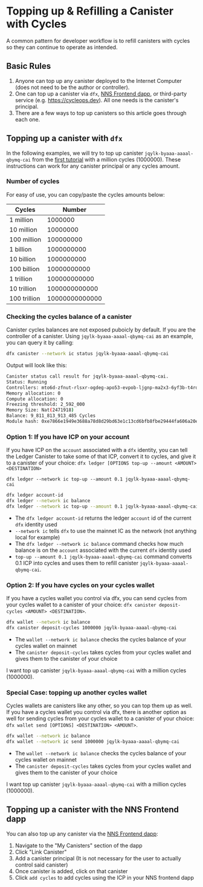# Topping up & Refilling a Canister with Cycles

A common pattern for developer workflow is to refill canisters with cycles so they can continue to operate as intended.

## Basic Rules 

1. Anyone can top up any canister deployed to the Internet Computer (does not need to be the author or controller).
2. One can top up a canister via `dfx`, [NNS Frontend dapp](https://nns.ic0.app), or third-party service (e.g. https://cycleops.dev). All one needs is the canister's principal.
3. There are a few ways to top up canisters so this article goes through each one.


## Topping up a canister with `dfx`

In the following examples, we will try to top up canister `jqylk-byaaa-aaaal-qbymq-cai` from the [first tutorial](../../tutorials/deploy_sample_app.md) with a million cycles (1000000). These instructions can work for any canister principal or any cycles amount.


### Number of cycles
For easy of use, you can copy/paste the cycles amounts below:

| Cycles            | Number        |
| -----------       | -----------   |
| 1 million         | 1000000         |
| 10 million        | 10000000         |
| 100 million       | 100000000         |
| 1 billion         | 1000000000         |
| 10 billion        | 1000000000         |
| 100 billion        | 10000000000         |
| 1 trillion         | 100000000000         |
| 10 trillion        | 1000000000000         |
| 100 trillion        | 10000000000000         |

### Checking the cycles balance of a canister

Canister cycles balances are not exposed puboicly by default. If you are the controller of a canister. Using `jqylk-byaaa-aaaal-qbymq-cai` as an example, you can query it by calling:

```bash
dfx canister --network ic status jqylk-byaaa-aaaal-qbymq-cai
```

Output will look like this:

```bash
Canister status call result for jqylk-byaaa-aaaal-qbymq-cai.
Status: Running
Controllers: mto6d-zfnut-rlsxr-ogdeg-apo53-evpob-ljgnp-ma2x3-6yf3b-t4rd5-qqe t5j57-vyaaa-aaaal-qatsq-cai
Memory allocation: 0
Compute allocation: 0
Freezing threshold: 2_592_000
Memory Size: Nat(2471918)
Balance: 9_811_813_913_485 Cycles
Module hash: 0xe7866e1949e3688a78d8d29bd63e1c13cd6bfb8fbe29444fa606a20e0b1e33f0
```

### Option 1: If you have ICP on your account

If you have ICP on the `account` associated with a `dfx` identity, you can tell the Ledger Canister to take some of that ICP, convert it to cycles, and give it to a canister of your choice: `dfx ledger [OPTIONS top-up --amount <AMOUNT> <DESTINATION>`

`dfx ledger --network ic top-up --amount 0.1 jqylk-byaaa-aaaal-qbymq-cai`

```bash
dfx ledger account-id
dfx ledger --network ic balance
dfx ledger --network ic top-up --amount 0.1 jqylk-byaaa-aaaal-qbymq-cai
```

-   The `dfx ledger account-id` returns the ledger `account` id of the current `dfx` identity used
-   `--network ic` tells `dfx` to use the mainnet IC as the network (not anything local for example)
-   The `dfx ledger --network ic balance` command checks how much balance is on the `account` associated with the current `dfx` identity used
-   `top-up --amount 0.1 jqylk-byaaa-aaaal-qbymq-cai` command converts 0.1 ICP into cycles and uses them to refill canister `jqylk-byaaa-aaaal-qbymq-cai`.


### Option 2: If you have cycles on your cycles wallet

If you have a cycles wallet you control via dfx, you can send cycles from your cycles wallet to a canister of your choice: `dfx canister deposit-cycles <AMOUNT> <DESTINATION>`.

```bash
dfx wallet --network ic balance
dfx canister deposit-cycles 1000000 jqylk-byaaa-aaaal-qbymq-cai 
```

-   The `wallet --network ic balance` checks the cycles balance of your cycles wallet on mainnet
-   The `canister deposit-cycles` takes cycles from your cycles wallet and gives them to the canister of your choice


I want top up canister `jqylk-byaaa-aaaal-qbymq-cai` with a million cycles (1000000).

### Special Case: topping up another cycles wallet

Cycles wallets are canisters like any other, so you can top them up as well. If you have a cycles wallet you control via dfx, there is another option as well for sending cycles from your cycles wallet to a canister of your choice: `dfx wallet send [OPTIONS] <DESTINATION> <AMOUNT>`.

```bash
dfx wallet --network ic balance
dfx wallet --network ic send 1000000 jqylk-byaaa-aaaal-qbymq-cai 
```

-   The `wallet --network ic balance` checks the cycles balance of your cycles wallet on mainnet
-   The `canister deposit-cycles` takes cycles from your cycles wallet and gives them to the canister of your choice


I want top up canister `jqylk-byaaa-aaaal-qbymq-cai` with a million cycles (1000000).

## Topping up a canister with the NNS Frontend dapp

You can also top up any canister via the [NNS Frontend dapp](https://nns.ic0.app):

1. Navigate to the "My Canisters" section of the dapp
2. Click "Link Canister" 
3. Add a canister principal (It is not necessary for the user to actually control said canister)
4. Once canister is added, click on that canister
5. Click `add cycles` to add cycles using the ICP in your NNS frontend dapp